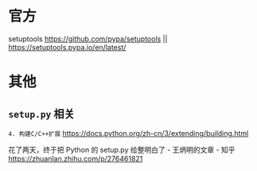 
# 官方

setuptools https://github.com/pypa/setuptools || https://setuptools.pypa.io/en/latest/

# 其他

## `setup.py` 相关

`4. 构建C/C++扩展` https://docs.python.org/zh-cn/3/extending/building.html

花了两天，终于把 Python 的 setup.py 给整明白了 - 王炳明的文章 - 知乎 https://zhuanlan.zhihu.com/p/276461821
